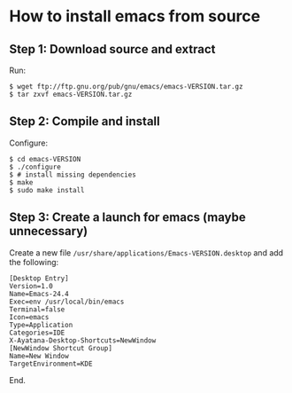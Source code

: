 # How to install emacs from source

## Step 1: Download source and extract

Run:

```
$ wget ftp://ftp.gnu.org/pub/gnu/emacs/emacs-VERSION.tar.gz
$ tar zxvf emacs-VERSION.tar.gz 
```

## Step 2: Compile and install

Configure:

```
$ cd emacs-VERSION
$ ./configure
$ # install missing dependencies
$ make
$ sudo make install
```

## Step 3: Create a launch for emacs (maybe unnecessary)

Create a new file `/usr/share/applications/Emacs-VERSION.desktop` and add the following:

```
[Desktop Entry]
Version=1.0
Name=Emacs-24.4
Exec=env /usr/local/bin/emacs
Terminal=false
Icon=emacs
Type=Application
Categories=IDE
X-Ayatana-Desktop-Shortcuts=NewWindow
[NewWindow Shortcut Group]
Name=New Window
TargetEnvironment=KDE
```

End.
